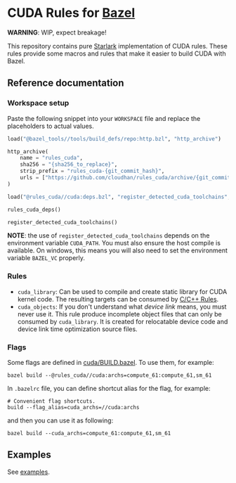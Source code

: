 # CUDA Rules for [Bazel](https://bazel.build)

**WARNING**: WIP, expect breakage!

This repository contains pure [Starlark](https://github.com/bazelbuild/starlark) implementation of CUDA rules. These
rules provide some macros and rules that make it easier to build CUDA with Bazel.

## Reference documentation

### Workspace setup

Paste the following snippet into your `WORKSPACE` file and replace the placeholders to actual values.

```py
load("@bazel_tools//tools/build_defs/repo:http.bzl", "http_archive")

http_archive(
    name = "rules_cuda",
    sha256 = "{sha256_to_replace}",
    strip_prefix = "rules_cuda-{git_commit_hash}",
    urls = ["https://github.com/cloudhan/rules_cuda/archive/{git_commit_hash}.tar.gz"],
)

load("@rules_cuda//cuda:deps.bzl", "register_detected_cuda_toolchains", "rules_cuda_deps")

rules_cuda_deps()

register_detected_cuda_toolchains()
```

**NOTE**: the use of `register_detected_cuda_toolchains` depends on the environment variable `CUDA_PATH`. You must also
ensure the host compile is available. On windows, this means you will also need to set the environment variable
`BAZEL_VC` properly.

### Rules

- `cuda_library`: Can be used to compile and create static library for CUDA kernel code. The resulting targets can be
  consumed by [C/C++ Rules](https://bazel.build/reference/be/c-cpp#rules).
- `cuda_objects`: If you don't understand what *device link* means, you must never use it. This rule produce incomplete
  object files that can only be consumed by `cuda_library`. It is created for relocatable device code and device link
  time optimization source files.

### Flags

Some flags are defined in [cuda/BUILD.bazel](cuda/BUILD.bazel). To use them, for example:
```
bazel build --@rules_cuda//cuda:archs=compute_61:compute_61,sm_61
```

In `.bazelrc` file, you can define shortcut alias for the flag, for example:
```
# Convenient flag shortcuts.
build --flag_alias=cuda_archs=//cuda:archs
```
and then you can use it as following:
```
bazel build --cuda_archs=compute_61:compute_61,sm_61
```

## Examples

See [examples](./examples).
